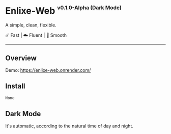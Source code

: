 # Enlixe-Web <sup><sup><sub>v0.1.0-Alpha (Dark Mode)</sub></sup></sup>

A simple, clean, flexible.

☄️ Fast | ☁️ Fluent | 🌙 Smooth

---

## Overview

Demo: https://enlixe-web.onrender.com/

<!--<p>
<kbd>
  <img src="https://raw.githubusercontent.com/nanxiaobei/hugo-paper/master/images/screenshot.png" alt="Paper">
</kbd>
</p>

<p>
<kbd>
  <img src="https://raw.githubusercontent.com/nanxiaobei/hugo-paper/master/images/screenshot_dark.png" alt="Paper Dark Mode">
</kbd>
</p>-->

## Install

```bash
None
```

## Dark Mode

It's automatic, according to the natural time of day and night.
